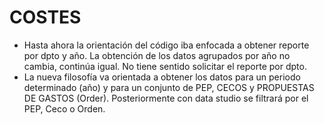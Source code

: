 # COSTES
* Hasta ahora la orientación del código iba enfocada a obtener reporte por dpto y año. La obtención de los datos agrupados por año no cambia, continúa igual. No tiene sentido solicitar el reporte por dpto.
* La nueva filosofía va orientada a obtener los datos para un periodo determinado (año) y para un conjunto de PEP, CECOS y PROPUESTAS DE GASTOS (Order). Posteriormente con data studio se filtrará por el PEP, Ceco o Orden.